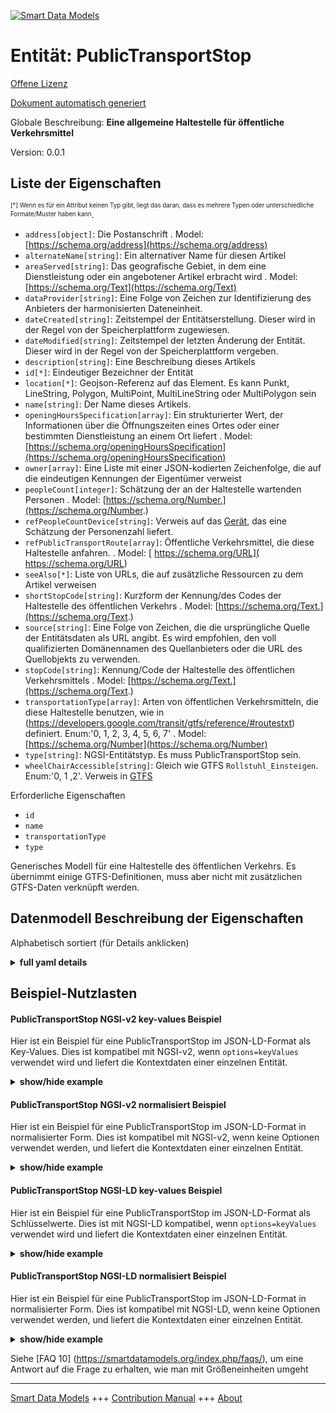 <!-- 10-Header -->  
[![Smart Data Models](https://smartdatamodels.org/wp-content/uploads/2022/01/SmartDataModels_logo.png "Logo")](https://smartdatamodels.org)  
Entität: PublicTransportStop  
============================<!-- /10-Header -->  
<!-- 15-License -->  
[Offene Lizenz](https://github.com/smart-data-models//dataModel.UrbanMobility/blob/master/PublicTransportStop/LICENSE.md)  
[Dokument automatisch generiert](https://docs.google.com/presentation/d/e/2PACX-1vTs-Ng5dIAwkg91oTTUdt8ua7woBXhPnwavZ0FxgR8BsAI_Ek3C5q97Nd94HS8KhP-r_quD4H0fgyt3/pub?start=false&loop=false&delayms=3000#slide=id.gb715ace035_0_60)  
<!-- /15-License -->  
<!-- 20-Description -->  
Globale Beschreibung: **Eine allgemeine Haltestelle für öffentliche Verkehrsmittel**  
Version: 0.0.1  
<!-- /20-Description -->  
<!-- 30-PropertiesList -->  

## Liste der Eigenschaften  

<sup><sub>[*] Wenn es für ein Attribut keinen Typ gibt, liegt das daran, dass es mehrere Typen oder unterschiedliche Formate/Muster haben kann</sub></sup>.  
- `address[object]`: Die Postanschrift  . Model: [https://schema.org/address](https://schema.org/address)- `alternateName[string]`: Ein alternativer Name für diesen Artikel  - `areaServed[string]`: Das geografische Gebiet, in dem eine Dienstleistung oder ein angebotener Artikel erbracht wird  . Model: [https://schema.org/Text](https://schema.org/Text)- `dataProvider[string]`: Eine Folge von Zeichen zur Identifizierung des Anbieters der harmonisierten Dateneinheit.  - `dateCreated[string]`: Zeitstempel der Entitätserstellung. Dieser wird in der Regel von der Speicherplattform zugewiesen.  - `dateModified[string]`: Zeitstempel der letzten Änderung der Entität. Dieser wird in der Regel von der Speicherplattform vergeben.  - `description[string]`: Eine Beschreibung dieses Artikels  - `id[*]`: Eindeutiger Bezeichner der Entität  - `location[*]`: Geojson-Referenz auf das Element. Es kann Punkt, LineString, Polygon, MultiPoint, MultiLineString oder MultiPolygon sein  - `name[string]`: Der Name dieses Artikels.  - `openingHoursSpecification[array]`: Ein strukturierter Wert, der Informationen über die Öffnungszeiten eines Ortes oder einer bestimmten Dienstleistung an einem Ort liefert  . Model: [https://schema.org/openingHoursSpecification](https://schema.org/openingHoursSpecification)- `owner[array]`: Eine Liste mit einer JSON-kodierten Zeichenfolge, die auf die eindeutigen Kennungen der Eigentümer verweist  - `peopleCount[integer]`: Schätzung der an der Haltestelle wartenden Personen  . Model: [https://schema.org/Number.](https://schema.org/Number.)- `refPeopleCountDevice[string]`: Verweis auf das [Gerät](https://github.com/Fiware/dataModels/blob/master/specs/Device/Device/doc/spec.md), das eine Schätzung der Personenzahl liefert.  - `refPublicTransportRoute[array]`: Öffentliche Verkehrsmittel, die diese Haltestelle anfahren.  . Model: [ https://schema.org/URL]( https://schema.org/URL)- `seeAlso[*]`: Liste von URLs, die auf zusätzliche Ressourcen zu dem Artikel verweisen  - `shortStopCode[string]`: Kurzform der Kennung/des Codes der Haltestelle des öffentlichen Verkehrs  . Model: [https://schema.org/Text.](https://schema.org/Text.)- `source[string]`: Eine Folge von Zeichen, die die ursprüngliche Quelle der Entitätsdaten als URL angibt. Es wird empfohlen, den voll qualifizierten Domänennamen des Quellanbieters oder die URL des Quellobjekts zu verwenden.  - `stopCode[string]`: Kennung/Code der Haltestelle des öffentlichen Verkehrsmittels  . Model: [https://schema.org/Text.](https://schema.org/Text.)- `transportationType[array]`: Arten von öffentlichen Verkehrsmitteln, die diese Haltestelle benutzen, wie in (https://developers.google.com/transit/gtfs/reference/#routestxt) definiert. Enum:'0, 1, 2, 3, 4, 5, 6, 7'  . Model: [https://schema.org/Number](https://schema.org/Number)- `type[string]`: NGSI-Entitätstyp. Es muss PublicTransportStop sein.  - `wheelChairAccessible[string]`: Gleich wie GTFS `Rollstuhl_Einsteigen`. Enum:'0, 1 ,2'. Verweis in [GTFS](https://developers.google.com/transit/gtfs/reference/#stopstxt)  <!-- /30-PropertiesList -->  
<!-- 35-RequiredProperties -->  
Erforderliche Eigenschaften  
- `id`  - `name`  - `transportationType`  - `type`  <!-- /35-RequiredProperties -->  
<!-- 40-RequiredProperties -->  
Generisches Modell für eine Haltestelle des öffentlichen Verkehrs. Es übernimmt einige GTFS-Definitionen, muss aber nicht mit zusätzlichen GTFS-Daten verknüpft werden.  
<!-- /40-RequiredProperties -->  
<!-- 50-DataModelHeader -->  
## Datenmodell Beschreibung der Eigenschaften  
Alphabetisch sortiert (für Details anklicken)  
<!-- /50-DataModelHeader -->  
<!-- 60-ModelYaml -->  
<details><summary><strong>full yaml details</strong></summary>    
```yaml  
PublicTransportStop:    
  description: 'A generic public transport stop'    
  properties:    
    address:    
      description: 'The mailing address'    
      properties:    
        addressCountry:    
          description: 'Property. The country. For example, Spain. Model:''https://schema.org/addressCountry'''    
          type: string    
        addressLocality:    
          description: 'Property. The locality in which the street address is, and which is in the region. Model:''https://schema.org/addressLocality'''    
          type: string    
        addressRegion:    
          description: 'Property. The region in which the locality is, and which is in the country. Model:''https://schema.org/addressRegion'''    
          type: string    
        postOfficeBoxNumber:    
          description: 'Property. The post office box number for PO box addresses. For example, 03578. Model:''https://schema.org/postOfficeBoxNumber'''    
          type: string    
        postalCode:    
          description: 'Property. The postal code. For example, 24004. Model:''https://schema.org/https://schema.org/postalCode'''    
          type: string    
        streetAddress:    
          description: 'Property. The street address. Model:''https://schema.org/streetAddress'''    
          type: string    
      type: object    
      x-ngsi:    
        model: https://schema.org/address    
        type: Property    
    alternateName:    
      description: 'An alternative name for this item'    
      type: string    
      x-ngsi:    
        type: Property    
    areaServed:    
      description: 'The geographic area where a service or offered item is provided'    
      type: string    
      x-ngsi:    
        model: https://schema.org/Text    
        type: Property    
    dataProvider:    
      description: 'A sequence of characters identifying the provider of the harmonised data entity.'    
      type: string    
      x-ngsi:    
        type: Property    
    dateCreated:    
      description: 'Entity creation timestamp. This will usually be allocated by the storage platform.'    
      format: date-time    
      type: string    
      x-ngsi:    
        type: Property    
    dateModified:    
      description: 'Timestamp of the last modification of the entity. This will usually be allocated by the storage platform.'    
      format: date-time    
      type: string    
      x-ngsi:    
        type: Property    
    description:    
      description: 'A description of this item'    
      type: string    
      x-ngsi:    
        type: Property    
    id:    
      anyOf: &publictransportstop_-_properties_-_owner_-_items_-_anyof    
        - description: 'Property. Identifier format of any NGSI entity'    
          maxLength: 256    
          minLength: 1    
          pattern: ^[\w\-\.\{\}\$\+\*\[\]`|~^@!,:\\]+$    
          type: string    
        - description: 'Property. Identifier format of any NGSI entity'    
          format: uri    
          type: string    
      description: 'Unique identifier of the entity'    
      x-ngsi:    
        type: Property    
    location:    
      description: 'Geojson reference to the item. It can be Point, LineString, Polygon, MultiPoint, MultiLineString or MultiPolygon'    
      oneOf:    
        - description: 'GeoProperty. Geojson reference to the item. Point'    
          properties:    
            bbox:    
              items:    
                type: number    
              minItems: 4    
              type: array    
            coordinates:    
              items:    
                type: number    
              minItems: 2    
              type: array    
            type:    
              enum:    
                - Point    
              type: string    
          required:    
            - type    
            - coordinates    
          title: 'GeoJSON Point'    
          type: object    
        - description: 'GeoProperty. Geojson reference to the item. LineString'    
          properties:    
            bbox:    
              items:    
                type: number    
              minItems: 4    
              type: array    
            coordinates:    
              items:    
                items:    
                  type: number    
                minItems: 2    
                type: array    
              minItems: 2    
              type: array    
            type:    
              enum:    
                - LineString    
              type: string    
          required:    
            - type    
            - coordinates    
          title: 'GeoJSON LineString'    
          type: object    
        - description: 'GeoProperty. Geojson reference to the item. Polygon'    
          properties:    
            bbox:    
              items:    
                type: number    
              minItems: 4    
              type: array    
            coordinates:    
              items:    
                items:    
                  items:    
                    type: number    
                  minItems: 2    
                  type: array    
                minItems: 4    
                type: array    
              type: array    
            type:    
              enum:    
                - Polygon    
              type: string    
          required:    
            - type    
            - coordinates    
          title: 'GeoJSON Polygon'    
          type: object    
        - description: 'GeoProperty. Geojson reference to the item. MultiPoint'    
          properties:    
            bbox:    
              items:    
                type: number    
              minItems: 4    
              type: array    
            coordinates:    
              items:    
                items:    
                  type: number    
                minItems: 2    
                type: array    
              type: array    
            type:    
              enum:    
                - MultiPoint    
              type: string    
          required:    
            - type    
            - coordinates    
          title: 'GeoJSON MultiPoint'    
          type: object    
        - description: 'GeoProperty. Geojson reference to the item. MultiLineString'    
          properties:    
            bbox:    
              items:    
                type: number    
              minItems: 4    
              type: array    
            coordinates:    
              items:    
                items:    
                  items:    
                    type: number    
                  minItems: 2    
                  type: array    
                minItems: 2    
                type: array    
              type: array    
            type:    
              enum:    
                - MultiLineString    
              type: string    
          required:    
            - type    
            - coordinates    
          title: 'GeoJSON MultiLineString'    
          type: object    
        - description: 'GeoProperty. Geojson reference to the item. MultiLineString'    
          properties:    
            bbox:    
              items:    
                type: number    
              minItems: 4    
              type: array    
            coordinates:    
              items:    
                items:    
                  items:    
                    items:    
                      type: number    
                    minItems: 2    
                    type: array    
                  minItems: 4    
                  type: array    
                type: array    
              type: array    
            type:    
              enum:    
                - MultiPolygon    
              type: string    
          required:    
            - type    
            - coordinates    
          title: 'GeoJSON MultiPolygon'    
          type: object    
      x-ngsi:    
        type: GeoProperty    
    name:    
      description: 'The name of this item.'    
      type: string    
      x-ngsi:    
        type: Property    
    openingHoursSpecification:    
      description: 'A structured value providing information about the opening hours of a place or a certain service inside a place'    
      items:    
        properties:    
          closes:    
            format: time    
            pattern: ^(2[0-3]|[01][0-9]):?([0-5][0-9]):?([0-5][0-9])(\.[0-9]*)?(Z|[+-](?:2[0-3]|[01][0-9])(?::?(?:[0-5][0-9]))?)$    
            type: string    
          dayOfWeek:    
            anyOf:    
              - description: 'Property. Array of days of the week.'    
                enum:    
                  - Monday    
                  - Tuesday    
                  - Wednesday    
                  - Thursday    
                  - Friday    
                  - Saturday    
                  - Sunday    
                  - PublicHolidays    
                type: string    
              - description: 'Property. Array of days of the week.'    
                enum:    
                  - https://schema.org/Monday    
                  - https://schema.org/Tuesday    
                  - https://schema.org/Wednesday    
                  - https://schema.org/Thursday    
                  - https://schema.org/Friday    
                  - https://schema.org/Saturday    
                  - https://schema.org/Sunday    
                  - https://schema.org/PublicHolidays    
                type: string    
            description: 'Property. Model:''http://schema.org/dayOfWeek''. The day of the week for which these opening hours are valid. URLs from GoodRelations (http://purl.org/goodrelations/v1) are used (for Monday, Tuesday, Wednesday, Thursday, Friday, Saturday, Sunday plus a special entry for PublicHolidays).'    
            type: string    
          opens:    
            format: time    
            pattern: ^(2[0-3]|[01][0-9]):?([0-5][0-9]):?([0-5][0-9])(\.[0-9]*)?(Z|[+-](?:2[0-3]|[01][0-9])(?::?(?:[0-5][0-9]))?)$    
            type: string    
          validFrom:    
            anyOf:    
              - description: 'Property. Model:''http://schema.org/Date.'    
                format: date    
                type: string    
              - description: 'Property. Model:''http://schema.org/DateTime.'    
                format: date-time    
                type: string    
            description: 'Property. The date when the item becomes valid. A date value in the form CCYY-MM-DD or a combination of date and time of day in the form [-]CCYY-MM-DDThh:mm:ss[Z|(+|-)hh:mm] in ISO 8601 date format.'    
          validThrough:    
            anyOf:    
              - description: 'Property. Model:''http://schema.org/Date.'    
                format: date    
                type: string    
              - description: 'Property. Model:''http://schema.org/DateTime.'    
                format: date-time    
                type: string    
            description: 'Property. The date after when the item is not valid. For example the end of an offer, salary period, or a period of opening hours. A date value in the form CCYY-MM-DD or a combination of date and time of day in the form [-]CCYY-MM-DDThh:mm:ss[Z|(+|-)hh:mm] in ISO 8601 date format.'    
            type: string    
        type: object    
      minItems: 1    
      type: array    
      x-ngsi:    
        model: https://schema.org/openingHoursSpecification    
        type: Property    
    owner:    
      description: 'A List containing a JSON encoded sequence of characters referencing the unique Ids of the owner(s)'    
      items:    
        anyOf: *publictransportstop_-_properties_-_owner_-_items_-_anyof    
        description: 'Property. Unique identifier of the entity'    
      type: array    
      x-ngsi:    
        type: Property    
    peopleCount:    
      description: 'Estimation of people waiting in the stop'    
      minimum: 0    
      type: integer    
      x-ngsi:    
        model: https://schema.org/Number.    
        type: Property    
    refPeopleCountDevice:    
      anyOf:    
        - description: 'Property. Identifier format of any NGSI entity'    
          maxLength: 256    
          minLength: 1    
          pattern: ^[\w\-\.\{\}\$\+\*\[\]`|~^@!,:\\]+$    
          type: string    
        - description: 'Property. Identifier format of any NGSI entity'    
          format: uri    
          type: string    
      description: 'Reference to the [Device](https://github.com/Fiware/dataModels/blob/master/specs/Device/Device/doc/spec.md) providing people count estimate.'    
      type: string    
      x-ngsi:    
        type: Property    
    refPublicTransportRoute:    
      description: 'Public transport routes using this stop.'    
      items:    
        anyOf:    
          - description: 'Property. Identifier format of any NGSI entity'    
            maxLength: 256    
            minLength: 1    
            pattern: ^[\w\-\.\{\}\$\+\*\[\]`|~^@!,:\\]+$    
            type: string    
          - description: 'Property. Identifier format of any NGSI entity'    
            format: uri    
            type: string    
      minItems: 1    
      type: array    
      uniqueItems: true    
      x-ngsi:    
        model: ' https://schema.org/URL'    
        type: Relationship    
    seeAlso:    
      description: 'list of uri pointing to additional resources about the item'    
      oneOf:    
        - items:    
            format: uri    
            type: string    
          minItems: 1    
          type: array    
        - format: uri    
          type: string    
      x-ngsi:    
        type: Property    
    shortStopCode:    
      description: 'Shorter form of the identifier/code of the public transport stop'    
      type: string    
      x-ngsi:    
        model: https://schema.org/Text.    
        type: Property    
    source:    
      description: 'A sequence of characters giving the original source of the entity data as a URL. Recommended to be the fully qualified domain name of the source provider, or the URL to the source object.'    
      type: string    
      x-ngsi:    
        type: Property    
    stopCode:    
      description: 'Identifier/code of the public transport stop'    
      type: string    
      x-ngsi:    
        model: https://schema.org/Text.    
        type: Property    
    transportationType:    
      description: "Types of public transport using this stop as defined in (https://developers.google.com/transit/gtfs/reference/#routestxt). Enum:'0, 1, 2, 3, 4, 5, 6, 7'"    
      items:    
        enum:    
          - 0    
          - 1    
          - 2    
          - 3    
          - 4    
          - 5    
          - 6    
          - 7    
        type: integer    
      type: array    
      x-ngsi:    
        model: https://schema.org/Number    
        type: Property    
    type:    
      description: 'NGSI Entity type. It has to be PublicTransportStop'    
      enum:    
        - PublicTransportStop    
      type: string    
      x-ngsi:    
        type: Property    
    wheelChairAccessible:    
      description: "Same as GTFS `wheelchair_boarding`. Enum:'0, 1 ,2'. Reference in [GTFS](https://developers.google.com/transit/gtfs/reference/#stopstxt) "    
      enum:    
        - 0    
        - 1    
        - 2    
      type: string    
      x-ngsi:    
        type: Property    
  required:    
    - id    
    - type    
    - transportationType    
    - name    
  type: object    
  x-derived-from: ""    
  x-disclaimer: 'Redistribution and use in source and binary forms, with or without modification, are permitted  provided that the license conditions are met. Copyleft (c) 2021 Contributors to Smart Data Models Program'    
  x-license-url: https://github.com/smart-data-models/dataModel.UrbanMobility/blob/master/PublicTransportStop/LICENSE.md    
  x-model-schema: https://smart-data-models.github.io/dataModel.UrbanMobility/PublicTransportStop/schema.json    
  x-model-tags: ""    
  x-version: 0.0.1    
```  
</details>    
<!-- /60-ModelYaml -->  
<!-- 70-MiddleNotes -->  
<!-- /70-MiddleNotes -->  
<!-- 80-Examples -->  
## Beispiel-Nutzlasten  
#### PublicTransportStop NGSI-v2 key-values Beispiel  
Hier ist ein Beispiel für eine PublicTransportStop im JSON-LD-Format als Key-Values. Dies ist kompatibel mit NGSI-v2, wenn `options=keyValues` verwendet wird und liefert die Kontextdaten einer einzelnen Entität.  
<details><summary><strong>show/hide example</strong></summary>    
```json
{
  "id": "urn:ngsi-ld:PublicTransportStop:santander:busStop:463",
  "type": "PublicTransportStop",
  "dateModified": "2018-09-25T08:32:26.00Z",
  "source": "https://api.smartsantander.eu/",
  "dataProvider": "http://www.smartsantander.eu/",
  "address": {
    "streetAddress": "C/ La Pereda 14",
    "addressLocality": "Santander",
    "addressRegion": "Cantabria",
    "addressCountry": "Spain"
  },
  "location": {
    "type": "Point",
    "coordinates": [
      -3.804648385,
      43.478053126
    ]
  },
  "stopCode": "la_pereda_463",
  "shortStopCode": "463",
  "name": "La Pereda 14",
  "wheelchairAccessible": 0,
  "transportationType": [
    3
  ],
  "refPublicTransportRoute": [
    "urn:ngsi-ld:PublicTransportRoute:santander:transport:busLine:N3",
    "urn:ngsi-ld:PublicTransportRoute:santander:transport:busLine:N4"
  ],
  "peopleCount": 0,
  "refPeopleCountDevice": "urn:ngsi-ld:PorpleCountDecice:santander:463",
 "openingHoursSpecification": 
  [
    {
      "opens": "00:01",
      "closes": "23:59",
      "dayOfWeek": "Monday"
    },
    {
      "opens": "00:01",
      "closes": "23:59",
      "dayOfWeek": "Tuesday"
    },
    {
      "opens": "00:01",
      "closes": "23:59",
      "dayOfWeek": "Wednesday"
    },
    {
      "opens": "00:01",
      "closes": "23:59",
      "dayOfWeek": "Thursday"
    },
    {
      "opens": "00:01",
      "closes": "23:59",
      "dayOfWeek": "Friday"
    }
  ]
}

```  
</details>  
#### PublicTransportStop NGSI-v2 normalisiert Beispiel  
Hier ist ein Beispiel für eine PublicTransportStop im JSON-LD-Format in normalisierter Form. Dies ist kompatibel mit NGSI-v2, wenn keine Optionen verwendet werden, und liefert die Kontextdaten einer einzelnen Entität.  
<details><summary><strong>show/hide example</strong></summary>    
```json
{
  "id": "urn:ngsi-ld:PublicTransportStop:santander:busStop:463",
  "type": "PublicTransportStop",
  "dateModified": {
    "type": "ISO8601",
    "value": "2018-09-25T08:32:26.00Z"
  },
  "source": {
    "type": "Text",
    "value": "https://api.smartsantander.eu/"
  },
  "dataProvider": {
    "type": "Text",
    "value": "http://www.smartsantander.eu/"
  },
  "address": {
    "type": "StructuredValue",
    "value": {
      "streetAddress": "C/ La Pereda 14",
      "addressLocality": "Santander",
      "addressRegion": "Cantabria",
      "addressCountry": "Spain"
    }
  },
  "location": {
    "type": "geo:json",
    "value": {
      "type": "Point",
      "coordinates": [
        -3.804648385,
        43.478053126
      ]
    }
  },
  "stopCode": {
    "type": "Text",
    "value": "la_pereda_463"
  },
  "shortStopCode": {
    "type": "Text",
    "value": "463"
  },
  "name": {
    "type": "Text",
    "value": "La Pereda 14"
  },
  "wheelchairAccessible": {
    "type": "Number",
    "value": 0
  },
  "transportationType": {
    "type": "StructuredValue",
    "value": [
      3
    ]
  },
  "refPublicTransportRoute": {
    "type": "StructuredValue",
    "value": [
      "urn:ngsi-ld:PublicTransportRoute:santander:transport:busLine:N3",
      "urn:ngsi-ld:PublicTransportRoute:santander:transport:busLine:N4"
    ]
  },
  "peopleCount": {
    "type": "Number",
    "value": 0
  },
  "refPeopleCountDevice": {
    "type": "Text",
    "value": "urn:ngsi-ld:PorpleCountDecice:santander:463"
  },
  "openingHoursSpecification": {
    "type": "StructuredValue",
    "value": [
      {
        "opens" : {
          "type": "string", 
          "value": "00:01"
        },
        "closes": {
          "type": "string",
          "value": "23:59"
        },
        "dayOfWeek":{
          "type": "string",
          "value": "Friday"
        }
      },
      {
        "opens" : {
          "type": "string", 
          "value": "00:01"
        },
        "closes": {
          "type": "string",
          "value": "23:59"
        },
        "dayOfWeek":{
          "type": "string",
          "value": "Monday"
        }
      },
      {
        "opens" : {
          "type": "string", 
          "value": "00:01"
        },
        "closes": {
          "type": "string",
          "value": "23:59"
        },
        "dayOfWeek":{
          "type": "string",
          "value": "Tuesday"
        }
      },
      {
        "opens" : {
          "type": "string", 
          "value": "00:01"
        },
        "closes": {
          "type": "string",
          "value": "23:59"
        },
        "dayOfWeek":{
          "type": "string",
          "value": "Thursday"
        }
      },
      {
        "opens" : {
          "type": "string", 
          "value": "00:01"
        },
        "closes": {
          "type": "string",
          "value": "23:59"
        },
        "dayOfWeek":{
          "type": "string",
          "value": "Wednesday"
        }
      }
    ]  
  }
}

```  
</details>  
#### PublicTransportStop NGSI-LD key-values Beispiel  
Hier ist ein Beispiel für eine PublicTransportStop im JSON-LD-Format als Schlüsselwerte. Dies ist mit NGSI-LD kompatibel, wenn `options=keyValues` verwendet wird und liefert die Kontextdaten einer einzelnen Entität.  
<details><summary><strong>show/hide example</strong></summary>    
```json
{
    "id": "urn:ngsi-ld:PublicTransportStop:santander:busStop:463",
    "type": "PublicTransportStop",
    "address": {
        "type": "StructuredValue",
        "value": {
            "streetAddress": "C/ La Pereda 14",
            "addressLocality": "Santander",
            "addressRegion": "Cantabria",
            "addressCountry": "Spain"
        }
    },
    "dataProvider": {
        "type": "Text",
        "value": "http://www.smartsantander.eu/"
    },
    "location": {
        "type": "geo:json",
        "value": {
            "type": "Point",
            "coordinates": [
                -3.804648385,
                43.478053126
            ]
        }
    },
    "name": {
        "type": "Text",
        "value": "La Pereda 14"
    },
    "openingHoursSpecification": {
        "type": "StructuredValue",
        "value": [
            {
                "opens": {
                    "type": "string",
                    "value": "00:01"
                },
                "closes": {
                    "type": "string",
                    "value": "23:59"
                },
                "dayOfWeek": {
                    "type": "string",
                    "value": "Friday"
                }
            },
            {
                "opens": {
                    "type": "string",
                    "value": "00:01"
                },
                "closes": {
                    "type": "string",
                    "value": "23:59"
                },
                "dayOfWeek": {
                    "type": "string",
                    "value": "Monday"
                }
            },
            {
                "opens": {
                    "type": "string",
                    "value": "00:01"
                },
                "closes": {
                    "type": "string",
                    "value": "23:59"
                },
                "dayOfWeek": {
                    "type": "string",
                    "value": "Tuesday"
                }
            },
            {
                "opens": {
                    "type": "string",
                    "value": "00:01"
                },
                "closes": {
                    "type": "string",
                    "value": "23:59"
                },
                "dayOfWeek": {
                    "type": "string",
                    "value": "Thursday"
                }
            },
            {
                "opens": {
                    "type": "string",
                    "value": "00:01"
                },
                "closes": {
                    "type": "string",
                    "value": "23:59"
                },
                "dayOfWeek": {
                    "type": "string",
                    "value": "Wednesday"
                }
            }
        ]
    },
    "peopleCount": {
        "type": "Number",
        "value": 0
    },
    "refPeopleCountDevice": {
        "type": "Text",
        "value": "urn:ngsi-ld:PorpleCountDecice:santander:463"
    },
    "refPublicTransportRoute": {
        "type": "StructuredValue",
        "value": [
            "urn:ngsi-ld:PublicTransportRoute:santander:transport:busLine:N3",
            "urn:ngsi-ld:PublicTransportRoute:santander:transport:busLine:N4"
        ]
    },
    "shortStopCode": {
        "type": "Text",
        "value": "463"
    },
    "source": {
        "type": "Text",
        "value": "https://api.smartsantander.eu/"
    },
    "stopCode": {
        "type": "Text",
        "value": "la_pereda_463"
    },
    "transportationType": {
        "type": "StructuredValue",
        "value": [
            3
        ]
    },
    "wheelchairAccessible": {
        "type": "Number",
        "value": 0
    },
    "@context": [
        "https://smart-data-models.github.io/data-models/context.jsonld",
        "https://uri.etsi.org/ngsi-ld/v1/ngsi-ld-core-context.jsonld",
        "https://raw.githubusercontent.com/smart-data-models/dataModel.UrbanMobility/master/context.jsonld"
    ]
}
```  
</details>  
#### PublicTransportStop NGSI-LD normalisiert Beispiel  
Hier ist ein Beispiel für eine PublicTransportStop im JSON-LD-Format in normalisierter Form. Dies ist kompatibel mit NGSI-LD, wenn keine Optionen verwendet werden, und liefert die Kontextdaten einer einzelnen Entität.  
<details><summary><strong>show/hide example</strong></summary>    
```json
{
    "id": "urn:ngsi-ld:PublicTransportStop:santander:busStop:463",
    "type": "PublicTransportStop",
    "address": {
        "streetAddress": "C/ La Pereda 14",
        "addressLocality": "Santander",
        "addressRegion": "Cantabria",
        "addressCountry": "Spain"
    },
    "dataProvider": "http://www.smartsantander.eu/",
    "dateModified": "2018-09-25T08:32:26.00Z",
    "entityVersion": 2.0,
    "location": {
        "type": "Point",
        "coordinates": [
            -3.804648385,
            43.478053126
        ]
    },
    "name": "La Pereda 14",
    "openingHoursSpecification": [
        {
            "opens": "00:01",
            "closes": "23:59",
            "dayOfWeek": "Monday"
        },
        {
            "opens": "00:01",
            "closes": "23:59",
            "dayOfWeek": "Tuesday"
        },
        {
            "opens": "00:01",
            "closes": "23:59",
            "dayOfWeek": "Wednesday"
        },
        {
            "opens": "00:01",
            "closes": "23:59",
            "dayOfWeek": "Thursday"
        },
        {
            "opens": "00:01",
            "closes": "23:59",
            "dayOfWeek": "Friday"
        }
    ],
    "peopleCount": 0,
    "refPeopleCountDevice": "urn:ngsi-ld:PorpleCountDecice:santander:463",
    "refPublicTransportRoute": [
        "urn:ngsi-ld:PublicTransportRoute:santander:transport:busLine:N3",
        "urn:ngsi-ld:PublicTransportRoute:santander:transport:busLine:N4"
    ],
    "shortStopCode": "463",
    "source": "https://api.smartsantander.eu/",
    "stopCode": "la_pereda_463",
    "transportationType": [
        3
    ],
    "wheelchairAccessible": 0,
    "@context": [
        "https://smart-data-models.github.io/data-models/context.jsonld",
        "https://uri.etsi.org/ngsi-ld/v1/ngsi-ld-core-context.jsonld",
        "https://raw.githubusercontent.com/smart-data-models/dataModel.UrbanMobility/master/context.jsonld"
    ]
}
```
</details><!-- /80-Examples -->  
<!-- 90-FooterNotes -->  
<!-- /90-FooterNotes -->  
<!-- 95-Units -->  
Siehe [FAQ 10] (https://smartdatamodels.org/index.php/faqs/), um eine Antwort auf die Frage zu erhalten, wie man mit Größeneinheiten umgeht  
<!-- /95-Units -->  
<!-- 97-LastFooter -->  
---  
[Smart Data Models](https://smartdatamodels.org) +++ [Contribution Manual](https://bit.ly/contribution_manual) +++ [About](https://bit.ly/Introduction_SDM)<!-- /97-LastFooter -->  
